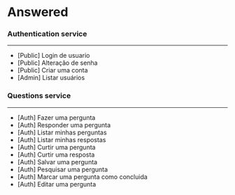 # Answered
### Authentication service
---
 - [Public] Login de usuario
 - [Public] Alteração de senha
 - [Public] Criar uma conta
 - [Admin] Listar usuários

### Questions service
---
- [Auth] Fazer uma pergunta
- [Auth] Responder uma pergunta
- [Auth] Listar minhas perguntas
- [Auth] Listar minhas respostas
- [Auth] Curtir uma pergunta
- [Auth] Curtir uma resposta
- [Auth] Salvar uma pergunta
- [Auth] Pesquisar uma pergunta
- [Auth] Marcar uma pergunta como concluida
- [Auth] Editar uma pergunta
